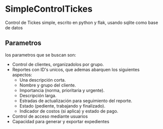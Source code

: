 # SimpleControlTickes
Control de Tickes simple, escrito en python y flak, usando sqlite como base de datos

## Parametros

los parametros que se buscan son:

* Control de clientes, organizadolos por grupo.
* Reportes con ID's unicos, que ademas abarquen los siguientes aspectos:
  - Una descripción corta.
  - Nombre y grupo del cliente.
  - Importancia (norma, prioritaria y urgente).
  - Descripción larga.
  - Estradas de actualización para seguimiento del reporte.
  - Estado (pediente, trabajando y finalizado).
  - Indicador de costos (si aplica) y estado de pago.
* Control de acceso mediante usuarios
* Capacidad para generar y exportar expedientes
